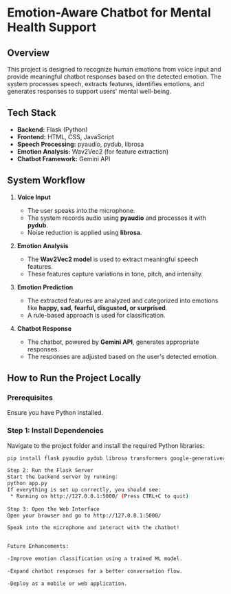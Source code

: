 # Emotion-Aware Chatbot for Mental Health Support

## Overview
This project is designed to recognize human emotions from voice input and provide meaningful chatbot responses based on the detected emotion. The system processes speech, extracts features, identifies emotions, and generates responses to support users' mental well-being.

## Tech Stack
- **Backend:** Flask (Python)
- **Frontend:** HTML, CSS, JavaScript
- **Speech Processing:** pyaudio, pydub, librosa
- **Emotion Analysis:** Wav2Vec2 (for feature extraction)
- **Chatbot Framework:** Gemini API

## System Workflow
1. **Voice Input**
   - The user speaks into the microphone.
   - The system records audio using **pyaudio** and processes it with **pydub**.
   - Noise reduction is applied using **librosa**.

2. **Emotion Analysis**
   - The **Wav2Vec2 model** is used to extract meaningful speech features.
   - These features capture variations in tone, pitch, and intensity.

3. **Emotion Prediction**
   - The extracted features are analyzed and categorized into emotions like **happy, sad, fearful, disgusted, or surprised**.
   - A rule-based approach is used for classification.

4. **Chatbot Response**
   - The chatbot, powered by **Gemini API**, generates appropriate responses.
   - The responses are adjusted based on the user's detected emotion.

## How to Run the Project Locally

### Prerequisites
Ensure you have Python installed. 
### Step 1: Install Dependencies
Navigate to the project folder and install the required Python libraries:
```bash
pip install flask pyaudio pydub librosa transformers google-generativeai

Step 2: Run the Flask Server
Start the backend server by running:
python app.py
If everything is set up correctly, you should see:
 * Running on http://127.0.0.1:5000/ (Press CTRL+C to quit)
 
Step 3: Open the Web Interface
Open your browser and go to http://127.0.0.1:5000/

Speak into the microphone and interact with the chatbot!


Future Enhancements:

-Improve emotion classification using a trained ML model.

-Expand chatbot responses for a better conversation flow.

-Deploy as a mobile or web application.


